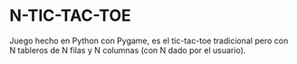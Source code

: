# N-TIC-TAC-TOE
Juego hecho en Python con Pygame, es el tic-tac-toe tradicional pero con N tableros de N filas y N columnas (con N dado por el usuario).
